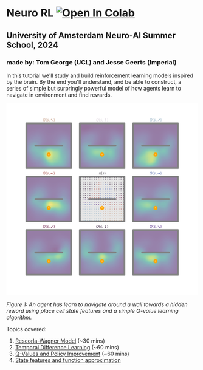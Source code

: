 # **Neuro RL** [![Open In Colab](https://colab.research.google.com/assets/colab-badge.svg)](https://colab.research.google.com/github/TomGeorge1234/NeuroRLTutorial/blob/main/NeuroRL.ipynb)
## **University of Amsterdam Neuro-AI Summer School, 2024**
### made by: **Tom George (UCL) and Jesse Geerts (Imperial)**

In this tutorial we'll study and build reinforcement learning models inspired by the brain. By the end you'll understand, and be able to construct, a series of simple but surpringly powerful model of how agents learn to navigate in environment and find rewards.

<img src="./figures/rl_animation.gif" width=700>

_Figure 1: An agent has learn to navigate around a wall towards a hidden reward using place cell state features and a simple Q-value learning algorithm._

Topics covered: 
1. [Rescorla-Wagner Model](#rescorla) (~30 mins)
2. [Temporal Difference Learning](#td) (~60 mins)
3. [Q-Values and Policy Improvement](#q) (~60 mins)
4. [State features and function approximation](#dqn)

